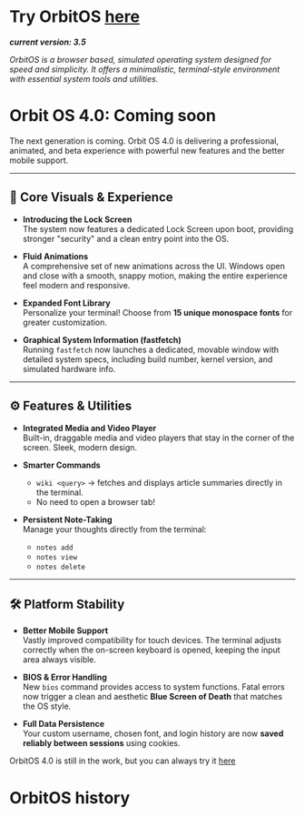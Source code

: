 # Try OrbitOS [here](https://blank94855.github.io/OrbitOS.blank94855.github.io/)

***current version: 3.5***


*OrbitOS is a browser based, simulated operating system designed for speed and simplicity. It offers a minimalistic, terminal-style environment with essential system tools and utilities.*


# Orbit OS 4.0: Coming soon

The next generation is coming. Orbit OS 4.0 is delivering a professional, animated, and beta experience with powerful new features and the better mobile support.

---

## 🌟 Core Visuals & Experience
- **Introducing the Lock Screen**  
  The system now features a dedicated Lock Screen upon boot, providing stronger "security" and a clean entry point into the OS.

- **Fluid Animations**  
  A comprehensive set of new animations across the UI. Windows open and close with a smooth, snappy motion, making the entire experience feel modern and responsive.

- **Expanded Font Library**  
  Personalize your terminal! Choose from **15 unique monospace fonts** for greater customization.

- **Graphical System Information (fastfetch)**  
  Running `fastfetch` now launches a dedicated, movable window with detailed system specs, including build number, kernel version, and simulated hardware info.

---

## ⚙️ Features & Utilities
- **Integrated Media and Video Player**  
  Built-in, draggable media and video players that stay in the corner of the screen. Sleek, modern design.

- **Smarter Commands**  
  - `wiki <query>` → fetches and displays article summaries directly in the terminal.  
  - No need to open a browser tab!


- **Persistent Note-Taking**  
  Manage your thoughts directly from the terminal:  
  - `notes add`  
  - `notes view`  
  - `notes delete`

---

## 🛠 Platform Stability
- **Better Mobile Support**  
  Vastly improved compatibility for touch devices. The terminal adjusts correctly when the on-screen keyboard is opened, keeping the input area always visible.

- **BIOS & Error Handling**  
  New `bios` command provides access to system functions. Fatal errors now trigger a clean and aesthetic **Blue Screen of Death** that matches the OS style.

- **Full Data Persistence**  
  Your custom username, chosen font, and login history are now **saved reliably between sessions** using cookies.

OrbitOS 4.0 is still in the work, but you can always try it [here](https://blank94855.github.io/OrbitOS--4.0-alpha.blank94855.github.io/)

# OrbitOS history
